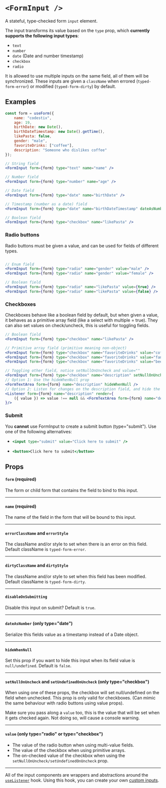 # `<FormInput />`

A stateful, type-checked form `input` element.

The input transforms its value based on the `type` prop, which **currently supports the following input types**:

-   `text`
-   `number`
-   `date` (Date and number timestamp)
-   `checkbox`
-   `radio`

It is allowed to use multiple inputs on the same field, all of them will be synchronized. These inputs are given a `className` when errored (`typed-form-error`) or modified (`typed-form-dirty`) by default.

## Examples

```jsx
const form = useForm({
    name: "codestix",
    age: 19,
    birthDate: new Date(),
    birthDateTimestamp: new Date().getTime(),
    likePasta: false,
    gender: "male",
    favoriteDrinks: ["coffee"],
    description: "Someone who dislikes coffee"
});

// String field
<FormInput form={form} type="text" name="name" />

// Number field
<FormInput form={form} type="number" name="age" />

// Date field
<FormInput form={form} type="date" name="birthDate" />

// Timestamp (number as a date) field
<FormInput form={form} type="date" name="birthDateTimestamp" dateAsNumber />

// Boolean field
<FormInput form={form} type="checkbox" name="likePasta" />

```

### Radio buttons

Radio buttons must be given a value, and can be used for fields of different types.

```jsx

// Enum field
<FormInput form={form} type="radio" name="gender" value="male" />
<FormInput form={form} type="radio" name="gender" value="female" />

// Boolean field
<FormInput form={form} type="radio" name="likePasta" value={true} />
<FormInput form={form} type="radio" name="likePasta" value={false} />
```

### Checkboxes

Checkboxes behave like a boolean field by default, but when given a value, it behaves as a primitive array field (like a select with multiple = true). They can also set values on check/uncheck, this is useful for toggling fields.

```jsx
// Boolean field
<FormInput form={form} type="checkbox" name="likePasta" />

// Primitive array field (primitive meaning non-object)
<FormInput form={form} type="checkbox" name="favoriteDrinks" value="coffee" />
<FormInput form={form} type="checkbox" name="favoriteDrinks" value="fanta" />
<FormInput form={form} type="checkbox" name="favoriteDrinks" value="beer" />

// Toggling other field, notice setNullOnUncheck and value=""
<FormInput form={form} type="checkbox" name="description" setNullOnUncheck value="" />
// Option 1: Use the hideWhenNull prop
<FormTextArea form={form} name="description" hideWhenNull />
// Option 2: Listen for changes on the description field, and hide the textarea when the value is null. More flexibility.
<Listener form={form} name="description" render={
    ({ value }) => value !== null && <FormTextArea form={form} name="description" />
}/>
```

### Submit

You **cannot** use FormInput to create a submit button (type="submit"). Use one of the following alternatives:

-   ```jsx
    <input type="submit" value="Click here to submit" />
    ```
-   ```jsx
    <button>Click here to submit</button>
    ```

## Props

#### `form` **(required)**

The form or child form that contains the field to bind to this input.

---

#### `name` **(required)**

The name of the field in the form that will be bound to this input.

---

#### `errorClassName` and `errorStyle`

The className and/or style to set when there is an error on this field. Default className is `typed-form-error`.

---

#### `dirtyClassName` and `dirtyStyle`

The className and/or style to set when this field has been modified. Default className is `typed-form-dirty`.

---

#### `disableOnSubmitting`

Disable this input on submit? Default is `true`.

---

#### `dateAsNumber` (only type="date")

Serialize this fields value as a timestamp instead of a Date object.

---

#### `hideWhenNull`

Set this prop if you want to hide this input when its field value is `null/undefined`. Default is `false`.

---

#### `setNullOnUncheck` and `setUndefinedOnUncheck` (only type="checkbox")

When using one of these props, the checkbox will set null/undefined on the field when unchecked. This prop is only valid for checkboxes. (Can mimic the same behaviour with radio buttons using value props).

Make sure you pass along a `value` too, this is the value that will be set when it gets checked again. Not doing so, will cause a console warning.

---

#### `value` (only type="radio" or type="checkbox")

-   The value of the radio button when using multi-value fields.
-   The value of the checkbox when using primitive arrays.
-   The on-checked value of the checkbox when using the `setNullOnUncheck/setUndefinedOnUncheck` prop.

---

All of the input components are wrappers and abstractions around the [`useListener`](/docs/useListener) hook. Using this hook, you can create your own [custom inputs](/docs/Custom-inputs).
